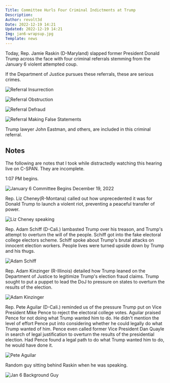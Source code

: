 ```yaml
---
Title: Committee Hurls Four Criminal Indictments at Trump
Description: 
Author: revolt3d
Date: 2022-12-19 14:21
Updated: 2022-12-19 14:21
Img: jan6-wrapsup.jpg
Template: news
---
```

Today, Rep. Jamie Raskin (D-Maryland) slapped former President Donald Trump across the face with four criminal referrals stemming from the January 6 violent attempted coup.

If the Department of Justice pursues these referrals, these are serious crimes.

![Referral Insurrection](%assets_url%/jan6-insurrection.jpg)

![Referral Obstruction](%assets_url%/jan6-obstructioon.jpg)

![Referral Defraud](%assets_url%/jan6-defraud.jpg)

![Referral Making False Statements](%assets_url%/jan6-conspiracy.jpg)

Trump lawyer John Eastman, and others, are included in this criminal referral.

## Notes
The following are notes that I took while distractedly watching this hearing live on C-SPAN. They are incomplete.

1:07 PM begins.

![January 6 Committee Begins December 19, 2022](%assets_url%/jan6-wrapsup.jpg)

Rep. Liz Cheney(R-Montana) called out how unprecedented it was for Donald Trump to launch a violent riot, preventing a peaceful transfer of power.

![Liz Cheney speaking](%assets_url%/jan6-liz-cheney.jpg)

Rep. Adam Schiff (D-Cali.) lambasted Trump over his treason, and Trump's attempt to overturn the will of the people. Schiff got into the fake electoral college electors scheme. Schiff spoke about Trump's brutal attacks on innocent election workers. People lives were turned upside down by Trump and his thugs.

![Adam Schiff](%assets_url%/jan6-adam-schiff.jpg)

Rep. Adam Kinzinger (R-Illinois) detailed how Trump leaned on the Department of Justice to legitimize Trump's election fraud claims. Trump sought to put a puppet to lead the DoJ to pressure on states to overturn the results of the election.

![Adam Kinzinger](%assets_url%/jan6-kinzinger.jpg)

Rep. Pete Aguilar (D-Cali.) reminded us of the pressure Trump put on Vice President Mike Pence to reject the electoral college votes. Aguilar praised Pence for not doing what Trump wanted him to do. He didn't mention the level of effort Pence put into considering whether he could legally do what Trump wanted of him. Pence even called former Vice President Dan Quayle in search of legal justification to overturn the results of the presidential election. Had Pence found a legal path to do what Trump wanted him to do, he would have done it.

![Pete Aguilar](%assets_url%/jan6-aguilar.jpg)

Random guy sitting behind Raskin when he was speaking.

![Jan 6 Background Guy](%assets_url/jan6-background-guy.jpg)
